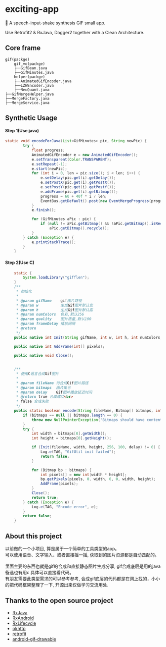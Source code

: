 # exciting-app
🎉 A speech-input-shake synthesis GIF small app.

Use Retrofit2 & RxJava, Dagger2 together with a Clean Architecture.

## Core frame
```
gif(packge)
    gif_vo(packge)
    ├──GifBean.java
    ├──GifMinutes.java
    helper(packge)
    ├──AnimatedGifEncoder.java
    ├──LZWEncoder.java
    ├──NeuQuant.java
├──GifMergeHelper.java
├──MergeFactory.java
├──MergeService.java
```
## Synthetic Usage
#### Step 1(Use java)
```java
static void encodeForJava(List<GifMinutes> pic, String newPic) {
        try {
            float progress;
            AnimatedGifEncoder e = new AnimatedGifEncoder();
            e.setTransparent(Color.TRANSPARENT);
            e.setRepeat(-1);
            e.start(newPic);
            for (int i = 0, len = pic.size(); i < len; i++) {
                e.setDelay(pic.get(i).getDelay());
                e.setPostX(pic.get(i).getPostX());
                e.setPostY(pic.get(i).getPostY());
                e.addFrame(pic.get(i).getBitmap());
                progress = 60 + 40f * i / len;
                EventBus.getDefault().post(new EventMergeProgress(progress));
            }
            e.finish();

            for (GifMinutes aPic : pic) {
                if (null != aPic.getBitmap() && !aPic.getBitmap().isRecycled())
                    aPic.getBitmap().recycle();
            }
        } catch (Exception e) {
            e.printStackTrace();
        }
    }
```

#### Step 2(Use C)
```java
    static {
        System.loadLibrary("gifflen");
    }
    /**
     * 初始化
     *
     * @param gifName    gif图片路径
     * @param w          生成Gif图片默认宽
     * @param h          生成Gif图片默认高
     * @param numColors  色彩,默认256
     * @param quality    图片质量,默认100
     * @param frameDelay 播放间隔
     * @return
     */
    public native int Init(String gifName, int w, int h, int numColors, int quality, int frameDelay);

    public native int AddFrame(int[] pixels);

    public native void Close();
    
    
    /**
     * 使用C语言合成Gif图片
     *
     * @param fileName 待合成Gif图片路径
     * @param bitmaps  图片集合
     * @param delay    Gif图片播放延迟时间
     * @return true 合成成功<br>
     * false 合成失败
     */
    public static boolean encode(String fileName, Bitmap[] bitmaps, int delay) {
        if (bitmaps == null || bitmaps.length == 0) {
            throw new NullPointerException("Bitmaps should have content!!!");
        }
        try {
            int width = bitmaps[0].getWidth();
            int height = bitmaps[0].getHeight();

            if (Init(fileName, width, height, 256, 100, delay) != 0) {
                Log.e(TAG, "GifUtil init failed");
                return false;
            }

            for (Bitmap bp : bitmaps) {
                int pixels[] = new int[width * height];
                bp.getPixels(pixels, 0, width, 0, 0, width, height);
                AddFrame(pixels);
            }
            Close();
            return true;
        } catch (Exception e) {
            Log.e(TAG, "Encode error", e);
        }
        return false;
    }

```

## About this project
以前做的一个小项目, 算是属于一个简单的工具类型的app。<br/>
可以使用语音、文字输入、或者直接摇一摇, 获取到的图片资源都是自动匹配的。<br/>
<br/>
里面主要的东西也就是gif的合成和直接静态图片生成分享, gif合成底层是用的java备选也有用c 具体可以直接看代码。<br/>
有朋友需要此类型需求的可以参考参考, 合成gif底层的代码都是在网上找的，小小的把代码框架整理了一下, 开源出来仅做学习交流用处.

## Thanks to the open source project

* [RxJava](https://github.com/ReactiveX/RxJava)
* [RxAndroid](https://github.com/ReactiveX/RxAndroid)
* [RxLifecycle](https://github.com/trello/RxLifecycle)
* [okhttp](https://github.com/square/okhttp)
* [retrofit](https://github.com/square/retrofit)
* [android-gif-drawable](https://github.com/koral--/android-gif-drawable)
